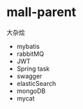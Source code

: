 # mall-parent
大杂烩
- mybatis
- rabbitMQ
- JWT
- Spring task
- swagger
- elasticSearch
- mongoDB
- mycat
